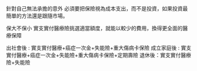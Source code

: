 針對自己無法承擔的意外
必須要把保險視為成本支出，而不是投資，如果投資最簡單的方法還是跟隨市場。

保大不保小
實支實付醫療險挑選適當額度，就能以較少的費用，換得更全面的醫療保障

出社會後 : 實支實付醫療+癌症一次金+失能險+重大傷病卡保險
成立家庭後 : 實支實付醫療+癌症一次金+失能險+重大傷病卡保險+定期壽險
退休後：實支實付醫療險+失能險